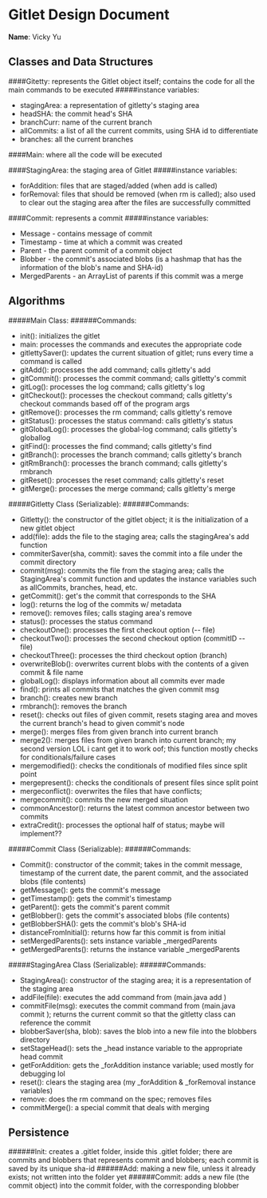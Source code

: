 # Gitlet Design Document

**Name**: Vicky Yu

## Classes and Data Structures
####Gitetty: represents the Gitlet object itself; contains the code for all the main commands to be executed
#####instance variables:
* stagingArea: a representation of gitletty's staging area
* headSHA: the commit head's SHA
* branchCurr: name of the current branch
* allCommits: a list of all the current commits, using SHA id to differentiate
* branches: all the current branches

####Main: where all the code will be executed

####StagingArea: the staging area of Gitlet
#####instance variables:
* forAddition: files that are staged/added (when add <file> is called)
* forRemoval: files that should be removed (when rm <file> is called); also used
to clear out the staging area after the files are successfully committed

####Commit: represents a commit
#####instance variables:
* Message - contains message of commit
* Timestamp - time at which a commit was created
* Parent - the parent commit of a commit object
* Blobber - the commit's associated blobs (is a hashmap 
that has the information of the blob's name and SHA-id)
* MergedParents - an ArrayList of parents if this commit was a merge
   

## Algorithms
#####Main Class:
######Commands:
- init(): initializes the gitlet
- main: processes the commands and executes the appropriate code
- gitlettySaver(): updates the current situation of gitlet; runs every time a command is called
- gitAdd(): processes the add command; calls gitletty's add
- gitCommit(): processes the commit command; calls gitletty's commit
- gitLog(): processes the log command; calls gitletty's log
- gitCheckout(): processes the checkout command; calls gitletty's checkout
commands based off of the program args
- gitRemove(): processes the rm command; calls gitletty's remove
- gitStatus(): processes the status command: calls gitletty's status
- gitGlobalLog(): processes the global-log command; calls gitletty's globallog
- gitFind(): processes the find command; calls gitletty's find
- gitBranch(): processes the branch command; calls gitletty's branch
- gitRmBranch(): processes the branch command; calls gitletty's rmbranch
- gitReset(): processes the reset command; calls gitletty's reset
- gitMerge(): processes the merge command; calls gitletty's merge

#####Gitletty Class (Serializable):
######Commands:
- Gitletty(): the constructor of the gitlet object; it is the initialization of a new
gitlet object
- add(file): adds the file to the staging area; calls the stagingArea's add function
- commiterSaver(sha, commit): saves the commit into a file under the commit directory
- commit(msg): commits the file from the staging area; calls the StagingArea's commit function
and updates the instance variables such as allCommits, branches, head, etc.
- getCommit(): get's the commit that corresponds to the SHA
- log(): returns the log of the commits w/ metadata
- remove(): removes files; calls staging area's remove
- status(): processes the status command
- checkoutOne(): processes the first checkout option (-- file)
- checkoutTwo(): processes the second checkout option (commitID -- file)
- checkoutThree(): processes the third checkout option (branch)
- overwriteBlob(): overwrites current blobs with the contents of a given commit & file name
- globalLog(): displays information about all commits ever made
- find(): prints all commits that matches the given commit msg
- branch(): creates new branch
- rmbranch(): removes the branch
- reset(): checks out files of given commit, resets staging area and moves
the current branch's head to given commit's node
- merge(): merges files from given branch into current branch
- merge2(): merges files from given branch into current branch; my second 
version LOL i cant get it to work oof; this function mostly checks for conditionals/failure cases
- mergemodified(): checks the conditionals of modified files since split point
- mergepresent(): checks the conditionals of present files since split point 
- mergeconflict(): overwrites the files that have conflicts;
- mergecommit(): commits the new merged situation
- commonAncestor(): returns the latest common ancestor between two commits
- extraCredit(): processes the optional half of status; maybe will implement?? 

#####Commit Class (Serializable):
######Commands:
- Commit(): constructor of the commit; takes in the commit message, timestamp of the current
date, the parent commit, and the associated blobs (file contents)
- getMessage(): gets the commit's message
- getTimestamp(): gets the commit's timestamp
- getParent(): gets the commit's parent commit
- getBlobber(): gets the commit's associated blobs (file contents)
- getBlobberSHA(): gets the commit's blob's SHA-id
- distanceFromInitial(): returns how far this commit is from initial
- setMergedParents(): sets instance variable _mergedParents
- getMergedParents(): returns the instance variable _mergedParents

#####StagingArea Class (Serializable):
######Commands:
- StagingArea(): constructor of the staging area; it is a representation of the staging area
- addFile(file): executes the add command from (main.java add <file>) 
- commitFile(msg): executes the commit command from (main.java commit <msg>); returns the current commit
so that the gitletty class can reference the commit
- blobberSaver(sha, blob): saves the blob into a new file into the blobbers directory
- setStageHead(): sets the _head instance variable to the appropriate head commit
- getForAddition: gets the _forAddition instance variable; used mostly for debugging lol
- reset(): clears the staging area (my _forAddition & _forRemoval instance variables)
- remove: does the rm command on the spec; removes files
- commitMerge(): a special commit that deals with merging


## Persistence
######Init: 
creates a .gitlet folder, inside this .gitlet folder; there are commits and blobbers 
 that represents commit and blobbers; each commit is saved by its unique sha-id
######Add: 
making a new file, unless it already exists; not written into the folder yet
######Commit: 
adds a new file (the commit object) into the commit folder, with the corresponding blobber 
